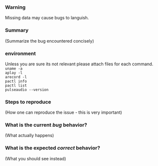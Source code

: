 ### Warning  
Missing data may cause bugs to languish.  

### Summary  
(Summarize the bug encountered concisely) 
  
### environment  
Unless you are sure its not relevant please attach files for each command.   
	`uname -a`  
	`aplay -l`  
	`arecord -l`    
	`pactl info`  
	`pactl list`  
	`pulseaudio --version`  
  
### Steps to reproduce  
(How one can reproduce the issue - this is very important)  
  
  
### What is the current *bug* behavior?  
(What actually happens)  
  
### What is the expected *correct* behavior?  
(What you should see instead)  
  